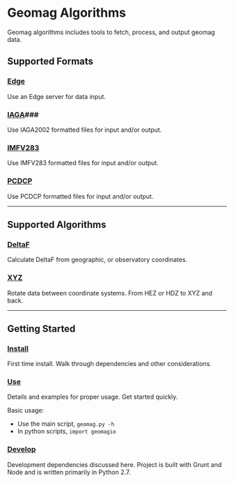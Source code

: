 Geomag Algorithms
=================

Geomag algorithms includes tools to fetch, process, and output geomag data.

## Supported Formats ##

### [Edge](readme_io.md#edge) ###

Use an Edge server for data input.

### [IAGA](readme_io.md#iaga2002)###

Use IAGA2002 formatted files for input and/or output.

### [IMFV283](readme_io.IMFV283#) ###

Use IMFV283 formatted files for input and/or output.

### [PCDCP](readme_io.md#) ###

Use PCDCP formatted files for input and/or output.


---
## Supported Algorithms ##

### [DeltaF](./docs/DeltaF_usage.md) ###
Calculate DeltaF from geographic, or observatory coordinates.

### [XYZ](./docs/XYZ_usage.md) ###
Rotate data between coordinate systems. From HEZ or HDZ to XYZ and back.


---
## Getting Started ##

### [Install](readme_dependency_install.md) ###
First time install. Walk through dependencies and other considerations.

### [Use](readme_usage.md) ###
Details and examples for proper usage. Get started quickly.

Basic usage:

  - Use the main script, `geomag.py -h`
  - In python scripts, `import geomagio`

### [Develop](readme_develop_install.md) ###
Development dependencies discussed here. Project is built with Grunt and Node
and is written primarily in Python 2.7.
